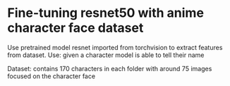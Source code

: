 # Fine-tuning resnet50 with anime character face dataset

Use pretrained model resnet imported from torchvision to extract features from dataset.
Use: given a character model is able to tell their name 

Dataset: contains 170 characters in each folder with around 75 images focused on the character face
